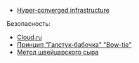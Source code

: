 - [Hyper-converged infrastructure](https://en.wikipedia.org/wiki/Hyper-converged_infrastructure)

Безопасность:
- [Cloud.ru](https://cloud.ru/docs/overview/security-introduction/index)
- [Принцип "Галстук-бабочка" "Bow-tie"](https://shablon.klev.club/babochki/print:page,1,21470-diagramma-galstuk-babochka.html)
- [Метод швейцарского сыра](https://habr.com/ru/articles/800357/?amp&amp)
